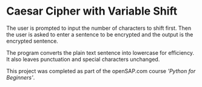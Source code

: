 # Caesar Cipher with Variable Shift

The user is prompted to input the number of characters to shift first. Then the user is asked to enter a sentence to be encrypted and the output is the encrypted sentence. 

The program converts the plain text sentence into lowercase for efficiency. It also leaves punctuation and special characters unchanged.


This project was completed as part of the openSAP.com course *'Python for Beginners'*.
